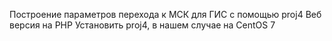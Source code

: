 Построение параметров перехода к МСК для ГИС с помощью proj4
Веб версия на PHP
Установить proj4, в нашем случае на CentOS 7